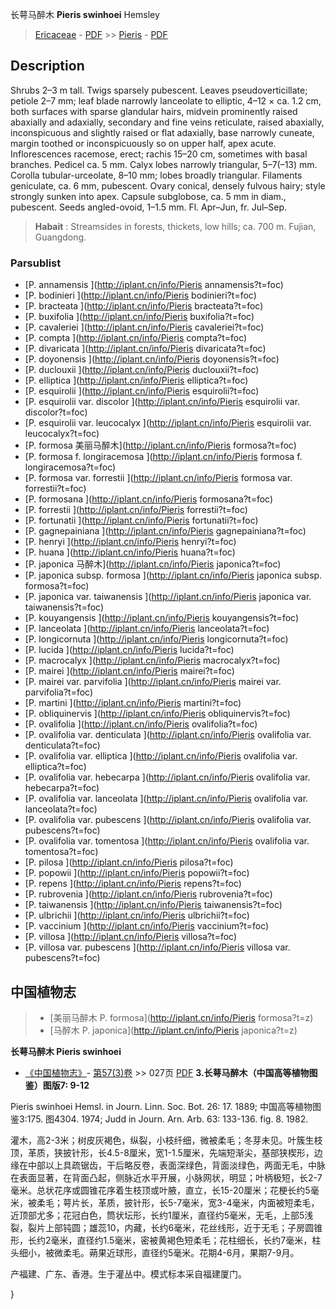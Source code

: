 长萼马醉木 **Pieris swinhoei** Hemsley

> [Ericaceae](http://iplant.cn/info/Ericaceae?t=foc) - [PDF](http://www.iplant.cn/foc/pdf/Ericaceae.pdf) >> [Pieris](http://iplant.cn/info/Pieris?t=foc) - [PDF](http://www.iplant.cn/foc/pdf/Pieris.pdf)
## Description

Shrubs 2–3 m tall. Twigs sparsely pubescent. Leaves pseudoverticillate; petiole 2–7 mm; leaf blade narrowly lanceolate to elliptic, 4–12 × ca. 1.2 cm, both surfaces with sparse glandular hairs, midvein prominently raised abaxially and adaxially, secondary and fine veins reticulate, raised abaxially, inconspicuous and slightly raised or flat adaxially, base narrowly cuneate, margin toothed or inconspicuously so on upper half, apex acute. Inflorescences racemose, erect; rachis 15–20 cm, sometimes with basal branches. Pedicel ca. 5 mm. Calyx lobes narrowly triangular, 5–7(–13) mm. Corolla tubular-urceolate, 8–10 mm; lobes broadly triangular. Filaments geniculate, ca. 6 mm, pubescent. Ovary conical, densely fulvous hairy; style strongly sunken into apex. Capsule subglobose, ca. 5 mm in diam., pubescent. Seeds angled-ovoid, 1–1.5 mm. Fl. Apr–Jun, fr. Jul–Sep.


> **Habait** : 
> Streamsides in forests, thickets, low hills; ca. 700 m. Fujian, Guangdong.


### Parsublist

* [P.  annamensis  ](http://iplant.cn/info/Pieris annamensis?t=foc)
* [P.  bodinieri  ](http://iplant.cn/info/Pieris bodinieri?t=foc)
* [P.  bracteata  ](http://iplant.cn/info/Pieris bracteata?t=foc)
* [P.  buxifolia  ](http://iplant.cn/info/Pieris buxifolia?t=foc)
* [P.  cavaleriei  ](http://iplant.cn/info/Pieris cavaleriei?t=foc)
* [P.  compta  ](http://iplant.cn/info/Pieris compta?t=foc)
* [P.  divaricata  ](http://iplant.cn/info/Pieris divaricata?t=foc)
* [P.  doyonensis  ](http://iplant.cn/info/Pieris doyonensis?t=foc)
* [P.  duclouxii  ](http://iplant.cn/info/Pieris duclouxii?t=foc)
* [P.  elliptica  ](http://iplant.cn/info/Pieris elliptica?t=foc)
* [P.  esquirolii  ](http://iplant.cn/info/Pieris esquirolii?t=foc)
* [P.  esquirolii var. discolor  ](http://iplant.cn/info/Pieris esquirolii var. discolor?t=foc)
* [P.  esquirolii var. leucocalyx  ](http://iplant.cn/info/Pieris esquirolii var. leucocalyx?t=foc)
* [P.  formosa  美丽马醉木](http://iplant.cn/info/Pieris formosa?t=foc)
* [P.  formosa f. longiracemosa  ](http://iplant.cn/info/Pieris formosa f. longiracemosa?t=foc)
* [P.  formosa var. forrestii  ](http://iplant.cn/info/Pieris formosa var. forrestii?t=foc)
* [P.  formosana  ](http://iplant.cn/info/Pieris formosana?t=foc)
* [P.  forrestii  ](http://iplant.cn/info/Pieris forrestii?t=foc)
* [P.  fortunatii  ](http://iplant.cn/info/Pieris fortunatii?t=foc)
* [P.  gagnepainiana  ](http://iplant.cn/info/Pieris gagnepainiana?t=foc)
* [P.  henryi  ](http://iplant.cn/info/Pieris henryi?t=foc)
* [P.  huana  ](http://iplant.cn/info/Pieris huana?t=foc)
* [P.  japonica  马醉木](http://iplant.cn/info/Pieris japonica?t=foc)
* [P.  japonica subsp. formosa  ](http://iplant.cn/info/Pieris japonica subsp. formosa?t=foc)
* [P.  japonica var. taiwanensis  ](http://iplant.cn/info/Pieris japonica var. taiwanensis?t=foc)
* [P.  kouyangensis  ](http://iplant.cn/info/Pieris kouyangensis?t=foc)
* [P.  lanceolata  ](http://iplant.cn/info/Pieris lanceolata?t=foc)
* [P.  longicornuta  ](http://iplant.cn/info/Pieris longicornuta?t=foc)
* [P.  lucida  ](http://iplant.cn/info/Pieris lucida?t=foc)
* [P.  macrocalyx  ](http://iplant.cn/info/Pieris macrocalyx?t=foc)
* [P.  mairei  ](http://iplant.cn/info/Pieris mairei?t=foc)
* [P.  mairei var. parvifolia  ](http://iplant.cn/info/Pieris mairei var. parvifolia?t=foc)
* [P.  martini  ](http://iplant.cn/info/Pieris martini?t=foc)
* [P.  obliquinervis  ](http://iplant.cn/info/Pieris obliquinervis?t=foc)
* [P.  ovalifolia  ](http://iplant.cn/info/Pieris ovalifolia?t=foc)
* [P.  ovalifolia var. denticulata  ](http://iplant.cn/info/Pieris ovalifolia var. denticulata?t=foc)
* [P.  ovalifolia var. elliptica  ](http://iplant.cn/info/Pieris ovalifolia var. elliptica?t=foc)
* [P.  ovalifolia var. hebecarpa  ](http://iplant.cn/info/Pieris ovalifolia var. hebecarpa?t=foc)
* [P.  ovalifolia var. lanceolata  ](http://iplant.cn/info/Pieris ovalifolia var. lanceolata?t=foc)
* [P.  ovalifolia var. pubescens  ](http://iplant.cn/info/Pieris ovalifolia var. pubescens?t=foc)
* [P.  ovalifolia var. tomentosa  ](http://iplant.cn/info/Pieris ovalifolia var. tomentosa?t=foc)
* [P.  pilosa  ](http://iplant.cn/info/Pieris pilosa?t=foc)
* [P.  popowii  ](http://iplant.cn/info/Pieris popowii?t=foc)
* [P.  repens  ](http://iplant.cn/info/Pieris repens?t=foc)
* [P.  rubrovenia  ](http://iplant.cn/info/Pieris rubrovenia?t=foc)
* [P.  taiwanensis  ](http://iplant.cn/info/Pieris taiwanensis?t=foc)
* [P.  ulbrichii  ](http://iplant.cn/info/Pieris ulbrichii?t=foc)
* [P.  vaccinium  ](http://iplant.cn/info/Pieris vaccinium?t=foc)
* [P.  villosa  ](http://iplant.cn/info/Pieris villosa?t=foc)
* [P.  villosa var. pubescens  ](http://iplant.cn/info/Pieris villosa var. pubescens?t=foc)


## 中国植物志

> * [美丽马醉木  P.  formosa](http://iplant.cn/info/Pieris formosa?t=z)
> * [马醉木  P.  japonica](http://iplant.cn/info/Pieris japonica?t=z)

**长萼马醉木 Pieris swinhoei**

* [《中国植物志》](http://www.iplant.cn/frps)- [第57(3)卷](http://www.iplant.cn/frps/vol/57(3)) >> 027页 [PDF](http://www.iplant.cn/frps/pdf/57(3)/027.pdf)
**3.长萼马醉木（中国高等植物图鉴）图版7: 9-12**

Pieris swinhoei Hemsl. in Journ. Linn. Soc. Bot. 26: 17. 1889; 中国高等植物图鉴3:175. 图4304. 1974; Judd in Journ. Arn. Arb. 63: 133-136. fig. 8. 1982.

灌木，高2-3米；树皮灰褐色，纵裂，小枝纤细，微被柔毛；冬芽未见。叶簇生枝顶，革质，狭披针形，长4.5-8厘米，宽1-1.5厘米，先端短渐尖，基部狭楔形，边缘在中部以上具疏锯齿，干后略反卷，表面深绿色，背面淡绿色，两面无毛，中脉在表面显著，在背面凸起，侧脉近水平开展，小脉网状，明显；叶柄极短，长2-7毫米。总状花序或圆锥花序着生枝顶或叶腋，直立，长15-20厘米；花梗长约5毫米，被柔毛；萼片长，革质，披针形，长5-7毫米，宽3-4毫米，内面被短柔毛，近顶部尤多；花冠白色，筒状坛形，长约1厘米，直径约5毫米，无毛，上部5浅裂，裂片上部钝圆；雄蕊10，内藏，长约6毫米，花丝线形，近于无毛；子房圆锥形，长约2毫米，直径约1.5毫米，密被黄褐色短柔毛；花柱细长，长约7毫米，柱头细小，被微柔毛。蒴果近球形，直径约5毫米。花期4-6月，果期7-9月。

产福建、广东、香港。生于灌丛中。模式标本采自福建厦门。

}